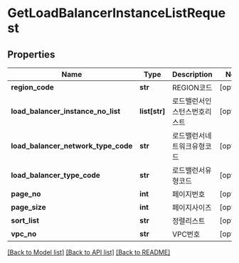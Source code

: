 # GetLoadBalancerInstanceListRequest

## Properties
Name | Type | Description | Notes
------------ | ------------- | ------------- | -------------
**region_code** | **str** | REGION코드 | [optional] 
**load_balancer_instance_no_list** | **list[str]** | 로드밸런서인스턴스번호리스트 | [optional] 
**load_balancer_network_type_code** | **str** | 로드밸런서네트워크유형코드 | [optional] 
**load_balancer_type_code** | **str** | 로드밸런서유형코드 | [optional] 
**page_no** | **int** | 페이지번호 | [optional] 
**page_size** | **int** | 페이지사이즈 | [optional] 
**sort_list** | **str** | 정렬리스트 | [optional] 
**vpc_no** | **str** | VPC번호 | [optional] 

[[Back to Model list]](../README.md#documentation-for-models) [[Back to API list]](../README.md#documentation-for-api-endpoints) [[Back to README]](../README.md)


